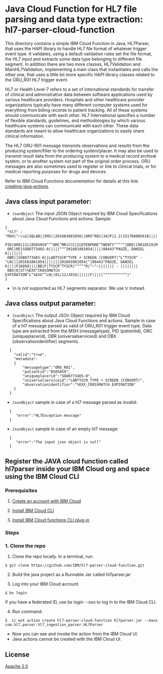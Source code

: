 # Java Cloud Function for HL7 file parsing and data type extraction: hl7-parser-cloud-function

This directory contains a simple IBM Cloud Function in Java, HL7Parser, that uses the HAPI library to handle HL7 file format of whatever trigger event type. It validates, using a default validation rules set the file format, the HL7 input and extracts some data type belonging to different file segment. In addition there are two more classes, HL7Validation and MainHL7Validation, implementing a main class that instantiates and calls the other one, that uses a little bit more specific HAPI library classes related to the ORU_R01 HL7 trigger event. 

HL7 or Health Level-7 refers to a set of international standards for transfer of clinical and administrative data between software applications used by various healthcare providers. Hospitals and other healthcare provider organizations typically have many different computer systems used for everything from billing records to patient tracking. All of these systems should communicate with each other. HL7 International specifies a number of flexible standards, guidelines, and methodologies by which various healthcare systems can communicate with each other. These data standards are meant to allow healthcare organizations to easily share clinical information.

The HL7 ORU-R01 message transmits observations and results from the producing system/filler to the ordering system/placer. It may also be used to transmit result data from the producing system to a medical record archival system, or to another system not part of the original order process. ORU messages are also sometimes used to register or link to clinical trials, or for medical reporting purposes for drugs and devices.

Refer to IBM Cloud Functions documentation for details at this link: [creating-java-actions](https://console.bluemix.net/docs/openwhisk/openwhisk_actions.html#creating-java-actions).


## Java class input parameter:
 * `JsonObject` The input JSON Object required by IBM Cloud Specifications about Java Cloud Functions and actions. 
    Sample:
 
 ```
 {
  "hl7" : "MSH|^~\\&|SQLAB||SMS||201601081056||ORU^R01|34|P|2.2|151760005618||||||^^^^^
  PID|000|111|8505059^^^AMC^MR|CCC|ICDTENPONE^TWENTY^^^^^|DDD|19810519|M|EEE|FFF|GGG|HHH|||MMM|NNN|OOO|500084652^^^^^
  ORC|RE|SO80773465-0|||||^^^201601081054|||||08443^PAUZE, DANIEL K|||||||
  OBR||SO80773465-0||LABTYSCR^TYPE + SCREEN (CONVERT)^L^TYSCR^ - ^LN|||201601081054|||||||201601081054|^|08443^PAUZE, DANIEL K||||F16050||||BB|F|TYSCR^TYSCR|^^^^^R|^~^~||||||| - ||||||||  
  OBX|0|ST|%EXX^CROSSMATCH EXPIRATION^L^%EXX^^LN||01/12/2016||||||F|||||^^^^^^^^^^^|"
 }
 ```
 * \n is not supported as HL7 segments separator. We use \r instead. 

## Java class output parameter:
* `JsonObject` The output JSOn Object required by IBM Cloud Specifications about Java Cloud Functions and actions.
Sample in case of a hl7 message parsed as valid of ORU_R01 trigger event type. Data type are extracted from the MSH (messagetype), PID (patientid), ORC (uniqueplacerid), OBR (universalserviceid) and OBX (observationidentifier) segments.

```
  {
    "valid":"true",
    "metadata":
    {
  		"messagetype":"ORU_R01",
  		"patientid":"8505059",
  		"uniqueplacerid":"SO80773465-0",
  		"universalserviceid":"LABTYSCR_TYPE + SCREEN (CONVERT)",
  		"observationidentifier":"%EXX_CROSSMATCH EXPIRATION"
    }
  }
```
* `JsonObject` sample in case of a hl7 message parsed as invalid:

```
  {
     "error":"HL7Exception message"
  }
```
* `JsonObject` sample in case of an empty hl7 message:

```
  {
     "error":"The input json object is null"
  }
```

## Register the JAVA cloud function called hl7parser inside your IBM Cloud org and space using the IBM Cloud CLI

### Prerequisites
1. [Create an account with IBM Cloud](https://console.bluemix.net/registration/)

2. [Install IBM Cloud CLI](https://console.bluemix.net/docs/cli/reference/bluemix_cli/get_started.html#getting-started)

3. [Install IBM Cloud functions CLI plug-in](https://console.bluemix.net/docs/openwhisk/bluemix_cli.html#cloudfunctions_cli)

### Steps 

### 1. Clone the repo

1. Clone the repo locally. In a terminal, run:

```
$ git clone https://github.com/IBM/hl7-parser-cloud-function.git
```
2. Build the java project as a Runnable Jar called hl7parser.jar

3. Log into your IBM Cloud account

```
$ bx login 
```

If you have a federated ID, use bx login --sso to log in to the IBM Cloud CLI.

4. Run command:

```
$  ic wsk action create hl7-parser-cloud-function hl7parser.jar --main com.hl7.parser.hl7_ingestion_parser.HL7Parser
```
* Now you can see and invoke the action from the IBM Cloud UI.
* Java actions cannot be created with the IBM Cloud UI.

 
 

## License

[Apache 2.0](LICENSE)
